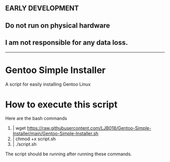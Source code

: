 ## EARLY DEVELOPMENT
## Do not run on physical hardware
## I am not responsible for any data loss.
---
# Gentoo Simple Installer
A script for easily installing Gentoo Linux

# How to execute this script
Here are the bash commands

1. | wget https://raw.githubusercontent.com/LJB018/Gentoo-Simple-Installer/main/Gentoo-Simple-Installer.sh
2. | chmod +x script.sh
3. | ./script.sh

The script should be running after running these commands.
